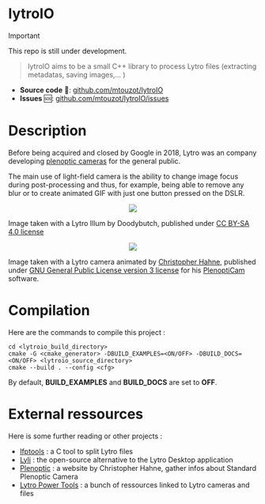 # lytroIO 

> [!IMPORTANT]
> This repo is still under development.

> lytroIO aims to be a small C++ library to process Lytro files (extracting metadatas, saving images,... )


- **Source code** 📁: [github.com/mtouzot/lytroIO](https://github.com/mtouzot/lytroIO)
- **Issues** 🆘: [github.com/mtouzot/lytroIO/issues](https://github.com/mtouzot/lytroIO/issues)

# Description

Before being acquired and closed by Google in 2018, Lytro was an company developing [plenoptic cameras](https://en.wikipedia.org/w/index.php?title=Light_field_camera) for the general public.

The main use of light-field camera is the ability to change image focus during post-processing and thus, for example, being able to remove any blur or to create animated GIF with just one button pressed on the DSLR.

<p align="center">
<img src="https://upload.wikimedia.org/wikipedia/commons/e/eb/Lytro_Illum_light_field_camera_demonstration.jpg" align="center">

Image taken with a Lytro Illum by Doodybutch, published under [CC BY-SA 4.0 license](https://creativecommons.org/licenses/by-sa/4.0/deed.en)

<p align="center">
<img src="https://raw.githubusercontent.com/hahnec/color-matcher/master/tests/data/view_animation_7px.gif" align="center">

Image taken with a Lytro camera animated by [Christopher Hahne](http://www.christopherhahne.de/), published under [GNU General Public License version 3 license](https://opensource.org/license/gpl-3-0) for his [PlenoptiCam](https://github.com/hahnec/plenopticam) software.

# Compilation

Here are the commands to compile this project :
```console
cd <lytroio_build_directory>
cmake -G <cmake_generator> -DBUILD_EXAMPLES=<ON/OFF> -DBUILD_DOCS=<ON/OFF> <lytroio_source_directory>
cmake --build . --config <cfg>
```
By default, **BUILD_EXAMPLES** and **BUILD_DOCS** are set to **OFF**.

# External ressources

Here is some further reading or other projects : 
* [lfptools](https://github.com/nrpatel/lfptools) : a C tool to split Lytro files
* [Lyli](https://github.com/martin-pr/lyli) : the open-source alternative to the Lytro Desktop application
* [Plenoptic](http://www.plenoptic.info/) : a website by Christopher Hahne, gather infos about Standard Plenoptic Camera
* [Lytro Power Tools](https://github.com/rgon/lytro-power-tools) : a bunch of ressources linked to Lytro cameras and files